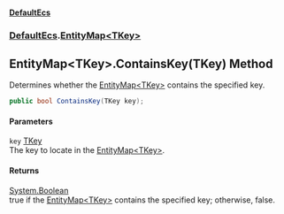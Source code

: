 #### [DefaultEcs](./index.md 'index')
### [DefaultEcs](./DefaultEcs.md 'DefaultEcs').[EntityMap&lt;TKey&gt;](./DefaultEcs-EntityMap-TKey-.md 'DefaultEcs.EntityMap&lt;TKey&gt;')
## EntityMap&lt;TKey&gt;.ContainsKey(TKey) Method
Determines whether the [EntityMap&lt;TKey&gt;](./DefaultEcs-EntityMap-TKey-.md 'DefaultEcs.EntityMap&lt;TKey&gt;') contains the specified key.  
```csharp
public bool ContainsKey(TKey key);
```
#### Parameters
<a name='DefaultEcs-EntityMap-TKey--ContainsKey(TKey)-key'></a>
`key` [TKey](./DefaultEcs-EntityMap-TKey-.md#DefaultEcs-EntityMap-TKey--TKey 'DefaultEcs.EntityMap&lt;TKey&gt;.TKey')  
The key to locate in the [EntityMap&lt;TKey&gt;](./DefaultEcs-EntityMap-TKey-.md 'DefaultEcs.EntityMap&lt;TKey&gt;').  
  
#### Returns
[System.Boolean](https://docs.microsoft.com/en-us/dotnet/api/System.Boolean 'System.Boolean')  
true if the [EntityMap&lt;TKey&gt;](./DefaultEcs-EntityMap-TKey-.md 'DefaultEcs.EntityMap&lt;TKey&gt;') contains the specified key; otherwise, false.  
